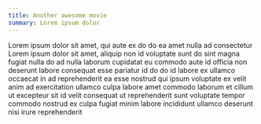```yaml
---
title: Another awesome movie
summary: Lorem ipsum dolor
---
```



Lorem ipsum dolor sit amet, qui aute ex do do ea amet nulla ad consectetur
Lorem ipsum dolor sit amet, aliquip non id voluptate sunt do sint magna fugiat nulla do ad nulla laborum cupidatat eu commodo aute id officia non deserunt labore consequat esse pariatur id do do id labore ex ullamco occaecat in ad reprehenderit ea esse nostrud qui ipsum voluptate ex velit anim ad exercitation ullamco culpa labore amet commodo laborum et cillum ut excepteur sit id velit consequat ut reprehenderit sunt voluptate tempor commodo nostrud ex culpa fugiat minim labore incididunt ullamco deserunt nisi irure reprehenderit
    
